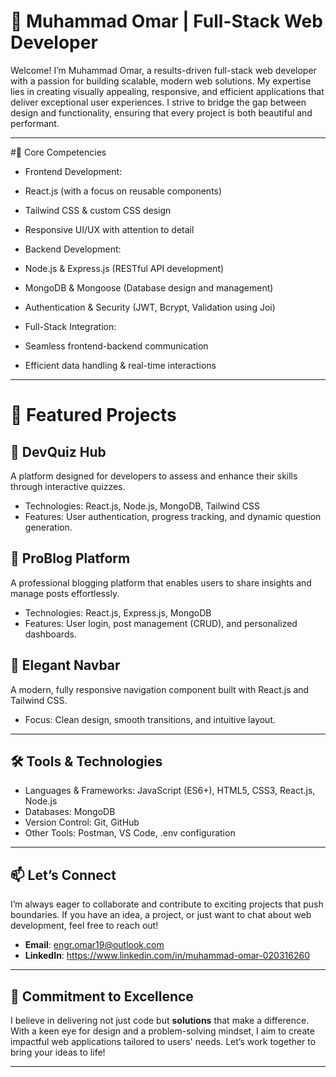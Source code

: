 # 💼 Muhammad Omar | Full-Stack Web Developer  

Welcome! I’m Muhammad Omar, a results-driven full-stack web developer with a passion for building scalable, modern web solutions. My expertise lies in creating visually appealing, responsive, and efficient applications that deliver exceptional user experiences. I strive to bridge the gap between design and functionality, ensuring that every project is both beautiful and performant.

---

#🔑 Core Competencies  
  - Frontend Development:  
  - React.js (with a focus on reusable components)  
  - Tailwind CSS & custom CSS design  
  - Responsive UI/UX with attention to detail  

  - Backend Development:  
  - Node.js & Express.js (RESTful API development)  
  - MongoDB & Mongoose (Database design and management)  
  - Authentication & Security (JWT, Bcrypt, Validation using Joi)  

  - Full-Stack Integration:  
  - Seamless frontend-backend communication  
  - Efficient data handling & real-time interactions  

---

# 🌟 Featured Projects  
## 🔷 DevQuiz Hub  
A platform designed for developers to assess and enhance their skills through interactive quizzes.  
- Technologies: React.js, Node.js, MongoDB, Tailwind CSS  
- Features: User authentication, progress tracking, and dynamic question generation.  

## 🔷 ProBlog Platform  
A professional blogging platform that enables users to share insights and manage posts effortlessly.  
- Technologies: React.js, Express.js, MongoDB  
- Features: User login, post management (CRUD), and personalized dashboards.  

## 🔷 Elegant Navbar  
A modern, fully responsive navigation component built with React.js and Tailwind CSS.  
- Focus: Clean design, smooth transitions, and intuitive layout.  

---

## 🛠️ Tools & Technologies  
- Languages & Frameworks: JavaScript (ES6+), HTML5, CSS3, React.js, Node.js  
- Databases: MongoDB  
- Version Control: Git, GitHub  
- Other Tools: Postman, VS Code, .env configuration  

---

## 📫 Let’s Connect  
I’m always eager to collaborate and contribute to exciting projects that push boundaries. If you have an idea, a project, or just want to chat about web development, feel free to reach out!  

- **Email**: engr.omar19@outlook.com  
- **LinkedIn**: https://www.linkedin.com/in/muhammad-omar-020316260 

---

## 🚀 Commitment to Excellence  
I believe in delivering not just code but **solutions** that make a difference. With a keen eye for design and a problem-solving mindset, I aim to create impactful web applications tailored to users' needs. Let’s work together to bring your ideas to life!

---
